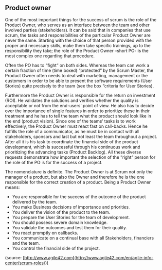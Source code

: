 ## Product owner

One of the most important things for the success of scrum is the role of the Product Owner, who serves as an interface between the team and other involved parties (stakeholders).
It can be said that in companies that use scrum, the tasks and responsibilities of the particular Product Owner are never the same.
Starting with the choice of that person provided with the proper and necessary skills, make them take specific trainings, up to the responsibility they take; the role of the Product Owner –short PO- is the most complex one regarding that procedure.

Often the PO has to “fight” on both sides.
Whereas the team can work a certain fraction of time (time boxed) “protected” by the Scrum Master, the Product Owner often needs to deal with marketing, management or the customers in order to be able to present the software requirements (User Stories) quite precisely to the team (see the box “criteria for User Stories).

Furthermore the Product Owner is responsible for the return on investment (ROI).
He validates the solutions and verifies whether the quality is acceptable or not from the end-users’ point of view.
He also has to decide over the importance of single features in order to prioritize these in their treatment and he has to tell the team what the product should look like in the end (product vision).
Since one of the teams’ tasks is to work effectively, the Product Owner must react fast on call-backs.
Hence he fulfills the role of a communicator, as he must be in contact with all stakeholders, sponsors and last but not least the team throughout a project.
After all it is his task to coordinate the financial side of the product development, which is successful through his continuous work and prioritizing the advancing tasks (Product Backlog).
All these diverse requests demonstrate how important the selection of the “right” person for the role of the PO is for the success of a project.

The nomenclature is definite.
The Product Owner is at Scrum not only the manager of a product, but also the Owner and therefore he is the one responsible for the correct creation of a product.
Being a Product Owner means:

- You are responsible for the success of the outcome of the product delivered by the team.
- You make Business decisions of importance and priorities.
- You deliver the vision of the product to the team.
- You prepare the User Stories for the team of development.
- You should possess severe domain knowledge.
- You validate the outcomes and test them for their quality.
- You react promptly on callbacks.
- You communicate on a continual base with all Stakeholders, financiers and the team.
- You control the financial side of the project.

(source: [http://www.agile42.com](http://www.agile42.com/en/agile-info-center/scrum-roles/))
